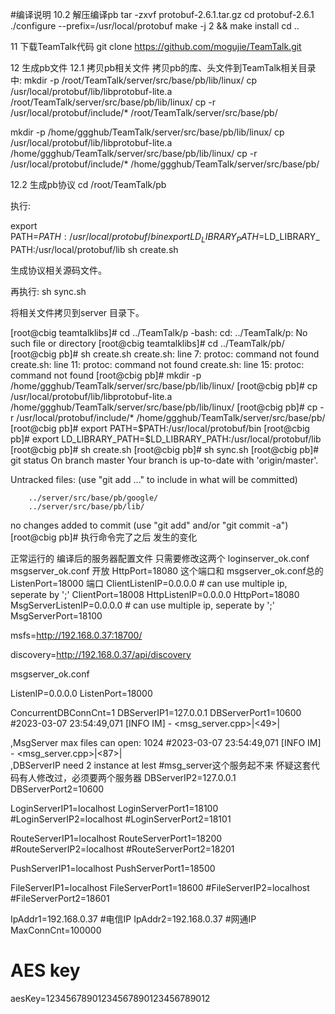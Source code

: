 #编译说明
10.2 解压编译pb
tar -zxvf protobuf-2.6.1.tar.gz
cd protobuf-2.6.1
./configure --prefix=/usr/local/protobuf
make -j 2 && make install
cd ..

11 下载TeamTalk代码
git clone https://github.com/mogujie/TeamTalk.git

12 生成pb文件
12.1 拷贝pb相关文件
拷贝pb的库、头文件到TeamTalk相关目录中:
mkdir -p /root/TeamTalk/server/src/base/pb/lib/linux/
cp /usr/local/protobuf/lib/libprotobuf-lite.a /root/TeamTalk/server/src/base/pb/lib/linux/
cp  -r /usr/local/protobuf/include/* /root/TeamTalk/server/src/base/pb/


mkdir -p /home/ggghub/TeamTalk/server/src/base/pb/lib/linux/
cp /usr/local/protobuf/lib/libprotobuf-lite.a /home/ggghub/TeamTalk/server/src/base/pb/lib/linux/
cp  -r /usr/local/protobuf/include/* /home/ggghub/TeamTalk/server/src/base/pb/

12.2 生成pb协议
cd /root/TeamTalk/pb

执行:

export PATH=$PATH:/usr/local/protobuf/bin
export LD_LIBRARY_PATH=$LD_LIBRARY_PATH:/usr/local/protobuf/lib
sh create.sh

生成协议相关源码文件。

再执行:
sh sync.sh

将相关文件拷贝到server 目录下。

[root@cbig teamtalklibs]# cd ../TeamTalk/p
-bash: cd: ../TeamTalk/p: No such file or directory
[root@cbig teamtalklibs]# cd ../TeamTalk/pb/
[root@cbig pb]# sh create.sh
create.sh: line 7: protoc: command not found
create.sh: line 11: protoc: command not found
create.sh: line 15: protoc: command not found
[root@cbig pb]# mkdir -p /home/ggghub/TeamTalk/server/src/base/pb/lib/linux/
[root@cbig pb]# cp /usr/local/protobuf/lib/libprotobuf-lite.a /home/ggghub/TeamTalk/server/src/base/pb/lib/linux/
[root@cbig pb]# cp  -r /usr/local/protobuf/include/* /home/ggghub/TeamTalk/server/src/base/pb/
[root@cbig pb]# export PATH=$PATH:/usr/local/protobuf/bin
[root@cbig pb]# export LD_LIBRARY_PATH=$LD_LIBRARY_PATH:/usr/local/protobuf/lib
[root@cbig pb]# sh create.sh
[root@cbig pb]# sh sync.sh
[root@cbig pb]# git status
On branch master
Your branch is up-to-date with 'origin/master'.


Untracked files:
  (use "git add <file>..." to include in what will be committed)

        ../server/src/base/pb/google/
        ../server/src/base/pb/lib/

no changes added to commit (use "git add" and/or "git commit -a")
[root@cbig pb]#
执行命令完了之后 发生的变化

正常运行的 编译后的服务器配置文件 只需要修改这两个  loginserver_ok.conf msgserver_ok.conf
开放 HttpPort=18080 这个端口和 msgserver_ok.conf总的ListenPort=18000 端口
ClientListenIP=0.0.0.0		# can use multiple ip, seperate by ';'
ClientPort=18008
HttpListenIP=0.0.0.0
HttpPort=18080
MsgServerListenIP=0.0.0.0 	# can use multiple ip, seperate by ';'
MsgServerPort=18100

msfs=http://192.168.0.37:18700/

discovery=http://192.168.0.37/api/discovery


msgserver_ok.conf

ListenIP=0.0.0.0
ListenPort=18000

ConcurrentDBConnCnt=1
DBServerIP1=127.0.0.1
DBServerPort1=10600
#2023-03-07 23:54:49,071 [INFO  IM] - <msg_server.cpp>|<49>|<main>,MsgServer max files can open: 1024
#2023-03-07 23:54:49,071 [INFO  IM] - <msg_server.cpp>|<87>|<main>,DBServerIP need 2 instance at lest
#msg_server这个服务起不来 怀疑这套代码有人修改过，必须要两个服务器
DBServerIP2=127.0.0.1
DBServerPort2=10600

LoginServerIP1=localhost
LoginServerPort1=18100
#LoginServerIP2=localhost
#LoginServerPort2=18101

RouteServerIP1=localhost
RouteServerPort1=18200
#RouteServerIP2=localhost
#RouteServerPort2=18201

PushServerIP1=localhost
PushServerPort1=18500

FileServerIP1=localhost
FileServerPort1=18600
#FileServerIP2=localhost
#FileServerPort2=18601

IpAddr1=192.168.0.37	#电信IP
IpAddr2=192.168.0.37	#网通IP
MaxConnCnt=100000

# AES key
aesKey=12345678901234567890123456789012
